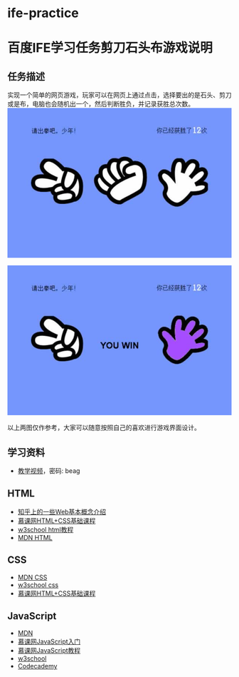 # ife-practice

# 百度IFE学习任务剪刀石头布游戏说明
## 任务描述
实现一个简单的网页游戏，玩家可以在网页上通过点击，选择要出的是石头、剪刀或是布，电脑也会随机出一个，然后判断胜负，并记录获胜总次数。
![示例图1](./asset/game_qihang_task1_01.jpg)

![示例图2](./asset/game_qihang_task1_02.jpg)

以上两图仅作参考，大家可以随意按照自己的喜欢进行游戏界面设计。
## 学习资料
* [教学视频](http://pan.baidu.com/s/1mgxh8XM)，密码: beag

## HTML

- [知乎上的一些Web基本概念介绍](http://www.zhihu.com/question/22689579)
- [慕课网HTML+CSS基础课程](http://www.imooc.com/learn/9)
- [w3school html教程](http://w3school.com.cn/html/index.asp)
- [MDN HTML](https://developer.mozilla.org/zh-CN/docs/Web/HTML/Introduction)

## CSS

- [MDN CSS](https://developer.mozilla.org/zh-CN/docs/Web/Guide/CSS/Getting_started)
- [w3school css](http://w3school.com.cn/css/index.asp)
- [慕课网HTML+CSS基础课程](http://www.imooc.com/learn/9)

## JavaScript

- [MDN](https://developer.mozilla.org/zh-CN/docs/Web/JavaScript)
- [慕课网JavaScript入门](http://www.imooc.com/learn/36)
- [慕课网JavaScript教程](http://www.imooc.com/learn/10)
- [w3school](http://www.w3school.com.cn/js/)
- [Codecademy](http://www.codecademy.com/tracks/javascript)